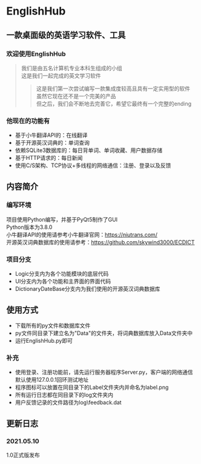# EnglishHub
## 一款桌面级的英语学习软件、工具
### 欢迎使用EnglishHub
> 我们是由五名计算机专业本科生组成的小组  
> 这是我们一起完成的英文学习软件 
> > 这是我们第一次尝试编写一款集成度较高且具有一定实用型的软件  
> > 虽然它现在还不是一个完美的产品  
> > 但之后，我们会不断地去完善它，希望它最终有一个完整的ending   
### 他现在的功能有  
+ 基于小牛翻译API的：在线翻译
+ 基于开源英汉词典的：单词查询
+ 依赖SQLite3数据库的：每日背单词、单词收藏、用户数据存储
+ 基于HTTP请求的：每日新闻
+ 使用C/S架构、TCP协议+多线程的网络通信：注册、登录以及反馈
## 内容简介
### 编写环境
项目使用Python编写，并基于PyQt5制作了GUI</br>
Python版本为3.8.0</br>
小牛翻译API的使用请参考小牛翻译官网：https://niutrans.com/</br>
开源英汉词典数据库的使用请参考：https://github.com/skywind3000/ECDICT</br>
### 项目分支
+ Logic分支内为各个功能模块的底层代码
+ UI分支内为各个功能和主界面的界面代码
+ DictionaryDateBase分支内为我们使用的开源英汉词典数据库
## 使用方式
+ 下载所有的py文件和数据库文件
+ py文件同目录下建立名为"Data"的文件夹，将词典数据库放入Data文件夹中
+ 运行EnglishHub.py即可
### 补充
+ 使用登录、注册功能前，请先运行服务器程序Server.py，客户端的网络通信默认使用127.0.0.1回环测试地址
+ 程序图标可以放置在同目录下的Label文件夹内并命名为label.png
+ 所有运行日志都在同目录下的log文件夹内
+ 用户反馈记录的文件路径为log\\feedback.dat
## 更新日志
### 2021.05.10
1.0正式版发布
